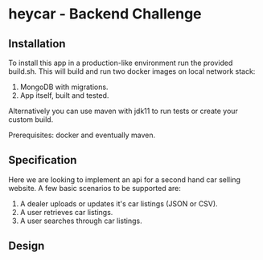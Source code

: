 # heycar - Backend Challenge

## Installation

To install this app in a production-like environment run the provided build.sh. This will build and run two docker images on local network stack:

1. MongoDB with migrations.
2. App itself, built and tested.

Alternatively you can use maven with jdk11 to run tests or create your custom build.

Prerequisites: docker and eventually maven.

## Specification

Here we are looking to implement an api for a second hand car selling website. A few basic scenarios to be supported are:

1. A dealer uploads or updates it's car listings (JSON or CSV).
2. A user retrieves car listings.
3. A user searches through car listings.

## Design

